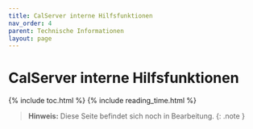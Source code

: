 ```yaml
---
title: CalServer interne Hilfsfunktionen
nav_order: 4
parent: Technische Informationen
layout: page
---
```


# CalServer interne Hilfsfunktionen
{% include toc.html %}
{% include reading_time.html %}

> **Hinweis:** Diese Seite befindet sich noch in Bearbeitung.
{: .note }
